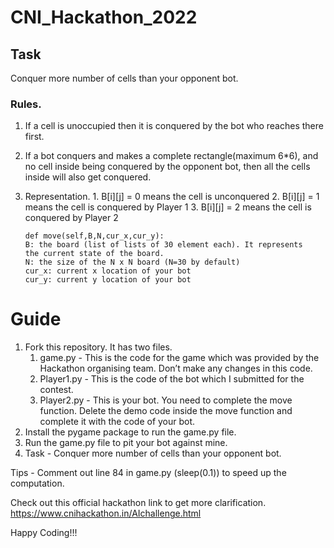 # CNI_Hackathon_2022

## Task
Conquer more number of cells than your opponent bot.  
### Rules.  
1. If a cell is unoccupied then it is conquered by the bot who reaches there first.  
2. If a bot conquers and makes a complete rectangle(maximum 6*6), and no cell inside being conquered by the opponent bot, then all the cells inside      will also get conquered.  
3. Representation. 
        1. B[i][j] = 0 means the cell is unconquered
        2. B[i][j] = 1 means the cell is conquered by Player 1
        3. B[i][j] = 2 means the cell is conquered by Player 2
    
    ```
    def move(self,B,N,cur_x,cur_y):
    B: the board (list of lists of 30 element each). It represents
    the current state of the board.
    N: the size of the N x N board (N=30 by default)
    cur_x: current x location of your bot
    cur_y: current y location of your bot
    ```

# Guide

1. Fork this repository. It has two files.
    1. game.py - This is the code for the game which was provided by the Hackathon organising team. Don’t make any changes in this code.
    2. Player1.py - This is the code of the bot which I submitted for the contest.
    3. Player2.py - This is your bot. You need to complete the move function. Delete the demo code inside the move function and complete it with the code of your bot.
2. Install the pygame package to run the game.py file. 
3. Run the game.py file to pit your bot against mine.
4. Task - Conquer more number of cells than your opponent bot.
    
    

Tips - Comment out line 84 in game.py (sleep(0.1)) to speed up the computation.

Check out this official hackathon link to get more clarification. https://www.cnihackathon.in/AIchallenge.html

Happy Coding!!!
